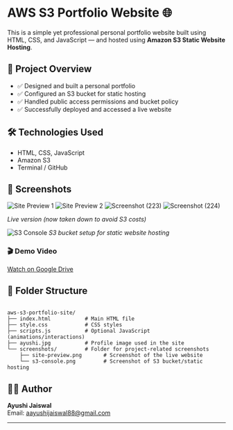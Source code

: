 # AWS S3 Portfolio Website 🌐

This is a simple yet professional personal portfolio website built using HTML, CSS, and JavaScript — and hosted using **Amazon S3 Static Website Hosting**.

## 💼 Project Overview

- ✅ Designed and built a personal portfolio
- ✅ Configured an S3 bucket for static hosting
- ✅ Handled public access permissions and bucket policy
- ✅ Successfully deployed and accessed a live website

## 🛠️ Technologies Used

- HTML, CSS, JavaScript
- Amazon S3
- Terminal / GitHub

## 📸 Screenshots

![Site Preview 1](https://github.com/user-attachments/assets/77479433-8be2-4ec4-9b1a-fab0155e9040)
![Site Preview 2](https://github.com/user-attachments/assets/1640c73c-ec75-44fc-9245-e941e6547ee9)
![Screenshot (223)](https://github.com/user-attachments/assets/3d57430e-9be6-40fd-9a98-8019e615b85f)
![Screenshot (224)](https://github.com/user-attachments/assets/dbdf9f29-0eba-4643-bf22-9731ea0218ca)


*Live version (now taken down to avoid S3 costs)*

![S3 Console](https://github.com/user-attachments/assets/17f59c58-99e4-47c3-b2be-90a52bc343af)
*S3 bucket setup for static website hosting*

### 🎬 Demo Video

[Watch on Google Drive](https://drive.google.com/file/d/1Y2fT97WaKaIj6JHfYYl6IVofh81hnK_U/view?usp=sharing)


## 📁 Folder Structure
<pre><code>
aws-s3-portfolio-site/
├── index.html           # Main HTML file
├── style.css            # CSS styles
├── scripts.js           # Optional JavaScript (animations/interactions)
├── ayushi.jpg           # Profile image used in the site
└── screenshots/         # Folder for project-related screenshots
    ├── site-preview.png       # Screenshot of the live website
    └── s3-console.png         # Screenshot of S3 bucket/static hosting
</code></pre>

## 👩‍💻 Author

**Ayushi Jaiswal**  
Email: [aayushijaiswal88@gmail.com](mailto:aayushijaiswal88@gmail.com)

---




